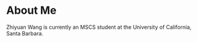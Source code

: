 # About Me
  Zhiyuan Wang is currently an MSCS student at the University of California, Santa Barbara.

